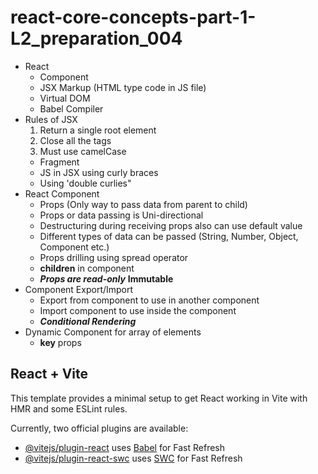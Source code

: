 # react-core-concepts-part-1-L2_preparation_004

- React
    - Component
    - JSX Markup (HTML type code in JS file)
    - Virtual DOM
    - Babel Compiler
- Rules of JSX
    1. Return a single root element
    2. Close all the tags
    3. Must use camelCase
    - Fragment
    - JS in JSX using curly braces
    - Using 'double curlies"
- React Component
    - Props (Only way to pass data from parent to child)
    - Props or data passing is Uni-directional
    - Destructuring during receiving props also can use default value
    - Different types of data can be passed (String, Number, Object, Component etc.)
    - Props drilling using spread operator
    - **children** in component
    - ***Props are read-only*** **Immutable**
- Component Export/Import
    - Export from component to use in another component
    - Import component to use inside the component
    - ***Conditional Rendering***
- Dynamic Component for array of elements
    - **key** props



## React + Vite

This template provides a minimal setup to get React working in Vite with HMR and some ESLint rules.

Currently, two official plugins are available:

- [@vitejs/plugin-react](https://github.com/vitejs/vite-plugin-react/blob/main/packages/plugin-react/README.md) uses [Babel](https://babeljs.io/) for Fast Refresh
- [@vitejs/plugin-react-swc](https://github.com/vitejs/vite-plugin-react-swc) uses [SWC](https://swc.rs/) for Fast Refresh
